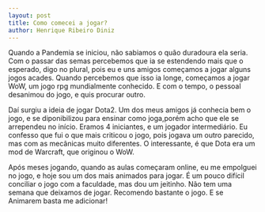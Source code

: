 ```yaml
---
layout: post
title: Como comecei a jogar?
author: Henrique Ribeiro Diniz
---
```


Quando a Pandemia se iniciou, não sabiamos o quão duradoura ela seria. Com o passar das semas percebemos que ia se estendendo mais que o esperado, digo no plural, pois eu e uns amigos começamos a jogar alguns jogos acades. Quando percebemos que isso ia longe, começamos a jogar WoW, um jogo rpg mundialmente conhecido. E com o tempo, o pessoal desanimou do jogo, e quis procurar outro.

Daí surgiu a ideia de jogar Dota2. Um dos meus amigos já conhecia bem o jogo, e se diponibilizou para ensinar como joga,porém acho que ele se arrependeu no início. Eramos 4 iniciantes, e um jogador intermediário. Eu confesso que fui o que mais criticou o jogo, pois jogava um outro parecido, mas com as mecânicas muito diferentes. O interessante, é que Dota era um mod de Warcraft, que originou o WoW.

Após meses jogando, quando as aulas começaram online, eu me empolguei no jogo, e hoje sou um dos mais animados para jogar. É um pouco difícil conciliar o jogo com a faculdade, mas dou um jeitinho. Não tem uma semana que deixamos de jogar. Recomendo bastante o jogo. E se Animarem basta me adicionar!











